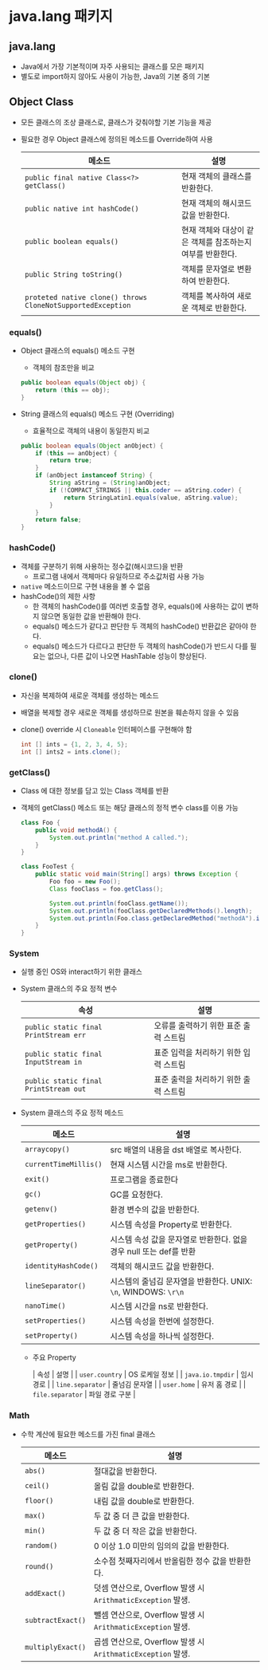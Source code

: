 # java.lang 패키지

## java.lang

- Java에서 가장 기본적이며 자주 사용되는 클래스를 모은 패키지
- 별도로 import하지 않아도 사용이 가능한, Java의 기본 중의 기본

## Object Class

- 모든 클래스의 조상 클래스로, 클래스가 갖춰야할 기본 기능을 제공
- 필요한 경우 Object 클래스에 정의된 메소드를 Override하여 사용

  | 메소드 | 설명|
  |--------|-----|
  |`public final native Class<?> getClass()` | 현재 객체의 클래스를 반환한다. |
  |`public native int hashCode()` | 현재 객체의 해시코드 값을 반환한다. |
  |`public boolean equals()` | 현재 객체와 대상이 같은 객체를 참조하는지 여부를 반환한다. |
  |`public String toString()` | 객체를 문자열로 변환하여 반환한다. |
  |`proteted native clone() throws CloneNotSupportedException` | 객체를 복사하여 새로운 객체로 반환한다. |

### equals()

- Object 클래스의 equals() 메소드 구현
  - 객체의 참조만을 비교

  ```java
  public boolean equals(Object obj) {
      return (this == obj);
  }
  ```

- String 클래스의 equals() 메소드 구현 (Overriding)
  - 효율적으로 객체의 내용이 동일한지 비교

  ```java
  public boolean equals(Object anObject) {
      if (this == anObject) {
          return true;
      }
      if (anObject instanceof String) {
          String aString = (String)anObject;
          if (!COMPACT_STRINGS || this.coder == aString.coder) {
              return StringLatin1.equals(value, aString.value);
          }
      }
      return false;
  }
  ```

### hashCode()

- 객체를 구분하기 위해 사용하는 정수값(해시코드)을 반환
  - 프로그램 내에서 객체마다 유일하므로 주소값처럼 사용 가능
- `native` 메소드이므로 구현 내용을 볼 수 없음
- hashCode()의 제한 사항
  - 한 객체의 hashCode()를 여러번 호출할 경우, equals()에 사용하는 값이 변하지 않으면 동일한 값을 반환해야 한다.
  - equals() 메소드가 같다고 판단한 두 객체의 hashCode() 반환값은 같아야 한다.
  - equals() 메소드가 다르다고 판단한 두 객체의 hashCode()가 반드시 다를 필요는 없으나, 다른 값이 나오면 HashTable 성능이 향상된다.

### clone()

- 자신을 복제하여 새로운 객체를 생성하는 메소드
- 배열을 복제할 경우 새로운 객체를 생성하므로 원본을 훼손하지 않을 수 있음
- clone() override 시 `Cloneable` 인터페이스를 구현해야 함

  ```java
  int [] ints = {1, 2, 3, 4, 5};
  int [] ints2 = ints.clone();
  ```

### getClass()

- Class 에 대한 정보를 담고 있는 Class 객체를 반환
- 객체의 getClass() 메소드 또는 해당 클래스의 정적 변수 class를 이용 가능

  ```java
  class Foo {
      public void methodA() {
          System.out.println("method A called.");
      }
  }

  class FooTest {
      public static void main(String[] args) throws Exception {
          Foo foo = new Foo();
          Class fooClass = foo.getClass();

          System.out.println(fooClass.getName());
          System.out.println(fooClass.getDeclaredMethods().length);
          System.out.println(Foo.class.getDeclaredMethod("methodA").invoke(foo));
      }
  }
  ```

### System

- 실행 중인 OS와 interact하기 위한 클래스
- System 클래스의 주요 정적 변수

  | 속성 | 설명 |
  |------|-----|
  | `public static final PrintStream err` | 오류를 출력하기 위한 표준 출력 스트림 |
  | `public static final InputStream in` | 표준 입력을 처리하기 위한 입력 스트림 |
  | `public static final PrintStream out` | 표준 출력을 처리하기 위한 출력 스트림 |

- System 클래스의 주요 정적 메소드

  | 메소드 | 설명 |
  |-------|------|
  | `arraycopy()` | src 배열의 내용을 dst 배열로 복사한다. |
  | `currentTimeMillis()` | 현재 시스템 시간을 ms로 반환한다. |
  | `exit()` | 프로그램을 종료한다 |
  | `gc()` | GC를 요청한다. |
  | `getenv()` | 환경 변수의 값을 반환한다. |
  | `getProperties()` | 시스템 속성을 Property로 반환한다. |
  | `getProperty()` | 시스템 속성 값을 문자열로 반환한다. 없을 경우 null 또는 def를 반환 |
  | `identityHashCode()` | 객체의 해시코드 값을 반환한다. |
  | `lineSeparator()` | 시스템의 줄넘김 문자열을 반환한다. UNIX: `\n`, WINDOWS: `\r\n` |
  | `nanoTime()` | 시스템 시간을 ns로 반환한다. |
  | `setProperties()` | 시스템 속성을 한번에 설정한다. |
  | `setProperty()` | 시스템 속성을 하나씩 설정한다. |

  - 주요 Property

    | 속성 | 설명 |
    | `user.country` | OS 로케일 정보 |
    | `java.io.tmpdir` | 임시 경로 |
    | `line.separator` | 줄넘김 문자열 |
    | `user.home` | 유저 홈 경로 |
    | `file.separator` | 파일 경로 구분 |

### Math

- 수학 계산에 필요한 메소드를 가진 final 클래스

  | 메소드 | 설명 |
  |--------|-----|
  | `abs()` | 절대값을 반환한다. |
  | `ceil()` | 올림 값을 double로 반환한다. |
  | `floor()` | 내림 값을 double로 반환한다. |
  | `max()` | 두 값 중 더 큰 값을 반환한다. |
  | `min()` | 두 값 중 더 작은 값을 반환한다. |
  | `random()` | 0 이상 1.0 미만의 임의의 값을 반환한다. |
  | `round()` | 소수점 첫째자리에서 반올림한 정수 값을 반환한다. |
  | `addExact()` | 덧셈 연산으로, Overflow 발생 시 `ArithmaticException` 발생. |
  | `subtractExact()` | 뺄셈 연산으로, Overflow 발생 시 `ArithmaticException` 발생. |
  | `multiplyExact()` | 곱셈 연산으로, Overflow 발생 시 `ArithmaticException` 발생. |
